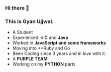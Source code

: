 ### Hi there 👋
### This is Gyan Ujjwal.

<!--
**sKaiCzar/SKaiCzar** is a ✨ _special_ ✨ repository because its `README.md` (this file) appears on your GitHub profile.
--->
- A Student 
- Experienced in **C** and **Java**
- Worked in **JavaScript and some frameworks**
- Moving into **Ruby and Go
- Been Coding since 3 years and in *love* with it.
- A **PURPLE TEAM**
- Working on my **PYTHON** parts


